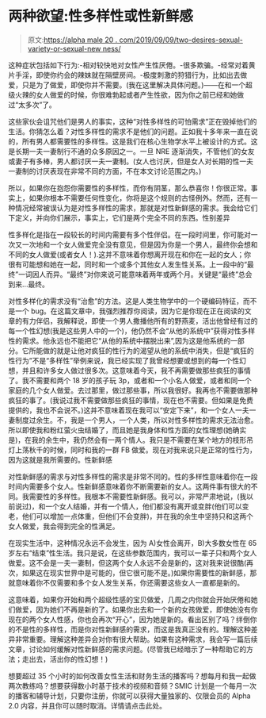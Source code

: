 # 两种欲望:性多样性或性新鲜感

> 原文:[https://alpha male 20 . com/2019/09/09/two-desires-sexual-variety-or-sexual-new ness/](https://alphamale20.com/2019/09/09/two-desires-sexual-variety-or-sexual-newness/)

这种症状包括如下行为:-相对较快地对女性产生性厌倦。-很多欺骗。-经常对着黄片手淫，即使你约会的辣妹就在隔壁房间。-极度刺激的狩猎行为，比如出去做爱，只是为了做爱，即使你并不需要。(我在这里解决具体问题。)——在和一个超级火辣的女人做爱的时候，你很难勃起或者产生性欲，因为你之前已经和她做过“太多次”了。

这些家伙会诅咒他们是男人的事实，这种“对性多样性的可怕需求”正在毁掉他们的生活。你猜怎么着？对性多样性的需求不是他们的问题。正如我十多年来一直在说的，所有男人都需要性的多样性。这是我们在核心生物学水平上被设计的方式。这是长期一夫一妻制行不通的众多原因之一。一旦 NRE 逐渐消失，不管他们的女友或妻子有多棒，男人都讨厌一夫一妻制。(女人也讨厌，但是女人对长期的性一夫一妻制的讨厌表现在非常不同的方面，不在本文讨论范围之内。)

所以，如果你在抱怨你需要性的多样性，而你有阴茎，那么恭喜你！你很正常。事实上，如果你根本不需要任何性变化，你将是这个规则的古怪例外。然而，还有一种情况经常被误认为是对性多样性的需求，那就是对性新鲜感的需求。我会给它们下定义，并向你们展示，事实上，它们是两个完全不同的东西。性别差异

性多样化是指在一段较长的时间内需要有多个性伴侣。在一段时间里，你可能对一次又一次地和一个女人做爱完全没有意见，但是因为你是一个男人，最终你会想和不同的女人做爱(或者女人！).这并不意味着你想离开现在和你在一起的女人；你很有可能想和她在一起，同时和一个或多个其他女人发生性关系。上一段中的“最终”一词因人而异。“最终”对你来说可能意味着两年或两个月。关键是“最终”总会到来…最终。

对性多样化的需求没有“治愈”的方法。这是人类生物学中的一个硬编码特征，而不是一个 bug。在这篇文章中，我强烈推荐你阅读，因为它是你现在正在阅读的文章的有力伴侣，我解释说，即使一个男人撒播他所有的野燕麦，活出他曾经有过的每一个性幻想(我是这些男人中的一个)，他仍然不会“从他的系统中”获得对性多样性的需求。他永远也不能把它“从他的系统中摆脱出来”,因为这是他系统的一部分。它所能做的就是让他对疯狂的性行为的渴望从他的系统中消失，但是“疯狂的性行为”不是“多样性”举例来说，我已经实现了我曾经想要或想到的每一个性幻想，并且和许多女人做过很多次。这意味着今天，我不再需要做那些疯狂的事情了。我不需要和两个 18 岁的孩子玩 3p，或者和一个小名人做爱，或者和同一个家庭的几个女人做爱。去过那里，做过那些事，所以我很好。我再也不需要做那种疯狂的事了。(我说过我不需要做那些疯狂的事情，现在也不需要。但如果是免费提供的，我也不会说不。)这并不意味着现在我可以“安定下来”，和一个女人一夫一妻制度过余生。不，我是一个男人，一个人类，所以对性多样性的需求无法治愈。所以即使我和粉红萤火虫结婚了，而且她是我身体和性方面的女性理想(她确实是)，在我的余生中，我仍然会有一两个情人。我只是不需要在某个地方的枝形吊灯上荡秋千的时候，同时和我的一群 FB 做爱。现在对我来说只是正常的性行为，因为这就是我所需要的。性新鲜感

对性新鲜感的需求与对性多样性的需求是非常不同的。性的多样性意味着你在一段时间内需要多个女人。性新鲜感意味着你不断需要新的女人。这两件事有很大的不同。我需要性的多样性。我根本不需要性新鲜感。我可以，非常严肃地说，(我以前说过)，和一个女人结婚，并有一个情人，他们都没有离开或变胖(他们可以变老，他们可以增加一点体重，但他们不会变胖)，并在我的余生中坚持只和这两个女人做爱，我会得到完全的性满足。

在现实生活中，这种情况永远不会发生，因为 A)女性会离开，B)大多数女性在 65 岁左右“结束”性生活。我只是说，在这些参数范围内，我可以一辈子只和两个女人做爱。这不会是一夫一妻制，但这两个女人永远不会是新的，这对我来说很酷(再次，如果这在现实世界中是可能的，但它很可能不是。)如果你需要性的新鲜感，那就意味着你不仅需要和多个女人发生关系，你还需要这些女人一直都是新的。

这意味着，如果你开始和两个超级性感的宝贝做爱，几周之内你就会开始厌倦和她们做爱，因为她们不再是新的了。如果你出去和一个新的女孩做爱，即使她没有你现在的两个女人性感，你也会再次“开心”，因为她是新的。看出区别了吗？绊倒你的不是性的多样性，而是你对性新鲜感的需求，而这是我真正没有的。理解这种差异非常重要。理解这种差异会对你有很大帮助。如果有这种需求，我会写一篇后续文章，讨论如何缓解对性新鲜感的需求问题。(尽管我已经暗示了一种帮助它的方法；走出去，活出你的性幻想！)

想要超过 35 个小时的如何改善女性生活和财务生活的播客吗？想每月和我一起做两次教练吗？想要获得数小时基于技术的视频和音频？SMIC 计划是一个每月一次的播客和辅导计划，只要你注册，你就可以获得大量独家的、仅限会员的 Alpha 2.0 内容，并且你可以随时取消。详情请点击此处。